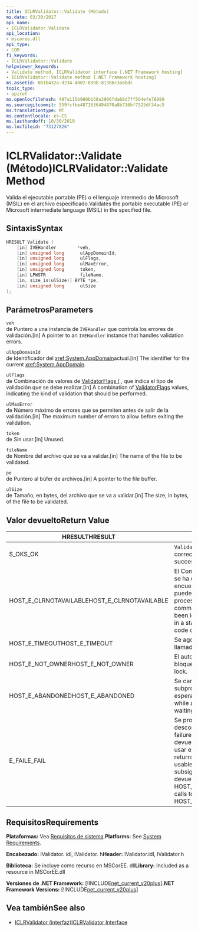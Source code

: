 ```yaml
---
title: ICLRValidator::Validate (Método)
ms.date: 03/30/2017
api_name:
- ICLRValidator.Validate
api_location:
- mscoree.dll
api_type:
- COM
f1_keywords:
- ICLRValidator::Validate
helpviewer_keywords:
- Validate method, ICLRValidator interface [.NET Framework hosting]
- ICLRValidator::Validate method [.NET Framework hosting]
ms.assetid: 0b1b432a-d234-4002-839b-81366c3a8bdc
topic_type:
- apiref
ms.openlocfilehash: 497a115b980bb58a3906fda68d7ff564efe78089
ms.sourcegitcommit: 559fcfbe4871636494870a8b716bf7325df34ac5
ms.translationtype: MT
ms.contentlocale: es-ES
ms.lasthandoff: 10/30/2019
ms.locfileid: "73127826"
---
```

# <a name="iclrvalidatorvalidate-method"></a><span data-ttu-id="eaf3c-102">ICLRValidator::Validate (Método)</span><span class="sxs-lookup"><span data-stu-id="eaf3c-102">ICLRValidator::Validate Method</span></span>
<span data-ttu-id="eaf3c-103">Valida el ejecutable portable (PE) o el lenguaje intermedio de Microsoft (MSIL) en el archivo especificado.</span><span class="sxs-lookup"><span data-stu-id="eaf3c-103">Validates the portable executable (PE) or Microsoft intermediate language (MSIL) in the specified file.</span></span>  
  
## <a name="syntax"></a><span data-ttu-id="eaf3c-104">Sintaxis</span><span class="sxs-lookup"><span data-stu-id="eaf3c-104">Syntax</span></span>  
  
```cpp  
HRESULT Validate (  
    [in] IVEHandler        *veh,  
    [in] unsigned long      ulAppDomainId,  
    [in] unsigned long      ulFlags,  
    [in] unsigned long      ulMaxError,  
    [in] unsigned long      token,  
    [in] LPWSTR             fileName,  
    [in, size_is(ulSize)] BYTE *pe,  
    [in] unsigned long      ulSize  
);      
```  
  
## <a name="parameters"></a><span data-ttu-id="eaf3c-105">Parámetros</span><span class="sxs-lookup"><span data-stu-id="eaf3c-105">Parameters</span></span>  
 `veh`  
 <span data-ttu-id="eaf3c-106">de Puntero a una instancia de `IVEHandler` que controla los errores de validación.</span><span class="sxs-lookup"><span data-stu-id="eaf3c-106">[in] A pointer to an `IVEHandler` instance that handles validation errors.</span></span>  
  
 `ulAppDomainId`  
 <span data-ttu-id="eaf3c-107">de Identificador del <xref:System.AppDomain>actual.</span><span class="sxs-lookup"><span data-stu-id="eaf3c-107">[in] The identifier for the current <xref:System.AppDomain>.</span></span>  
  
 `ulFlags`  
 <span data-ttu-id="eaf3c-108">de Combinación de valores de [ValidatorFlags (](../../../../docs/framework/unmanaged-api/hosting/validatorflags-enumeration.md) , que indica el tipo de validación que se debe realizar.</span><span class="sxs-lookup"><span data-stu-id="eaf3c-108">[in] A combination of [ValidatorFlags](../../../../docs/framework/unmanaged-api/hosting/validatorflags-enumeration.md) values, indicating the kind of validation that should be performed.</span></span>  
  
 `ulMaxError`  
 <span data-ttu-id="eaf3c-109">de Número máximo de errores que se permiten antes de salir de la validación.</span><span class="sxs-lookup"><span data-stu-id="eaf3c-109">[in] The maximum number of errors to allow before exiting the validation.</span></span>  
  
 `token`  
 <span data-ttu-id="eaf3c-110">de Sin usar.</span><span class="sxs-lookup"><span data-stu-id="eaf3c-110">[in] Unused.</span></span>  
  
 `fileName`  
 <span data-ttu-id="eaf3c-111">de Nombre del archivo que se va a validar.</span><span class="sxs-lookup"><span data-stu-id="eaf3c-111">[in] The name of the file to be validated.</span></span>  
  
 `pe`  
 <span data-ttu-id="eaf3c-112">de Puntero al búfer de archivos.</span><span class="sxs-lookup"><span data-stu-id="eaf3c-112">[in] A pointer to the file buffer.</span></span>  
  
 `ulSize`  
 <span data-ttu-id="eaf3c-113">de Tamaño, en bytes, del archivo que se va a validar.</span><span class="sxs-lookup"><span data-stu-id="eaf3c-113">[in] The size, in bytes, of the file to be validated.</span></span>  
  
## <a name="return-value"></a><span data-ttu-id="eaf3c-114">Valor devuelto</span><span class="sxs-lookup"><span data-stu-id="eaf3c-114">Return Value</span></span>  
  
|<span data-ttu-id="eaf3c-115">HRESULT</span><span class="sxs-lookup"><span data-stu-id="eaf3c-115">HRESULT</span></span>|<span data-ttu-id="eaf3c-116">Descripción</span><span class="sxs-lookup"><span data-stu-id="eaf3c-116">Description</span></span>|  
|-------------|-----------------|  
|<span data-ttu-id="eaf3c-117">S_OK</span><span class="sxs-lookup"><span data-stu-id="eaf3c-117">S_OK</span></span>|<span data-ttu-id="eaf3c-118">`Validate` devolvió correctamente.</span><span class="sxs-lookup"><span data-stu-id="eaf3c-118">`Validate` returned successfully.</span></span>|  
|<span data-ttu-id="eaf3c-119">HOST_E_CLRNOTAVAILABLE</span><span class="sxs-lookup"><span data-stu-id="eaf3c-119">HOST_E_CLRNOTAVAILABLE</span></span>|<span data-ttu-id="eaf3c-120">El Common Language Runtime (CLR) no se ha cargado en un proceso o el CLR se encuentra en un estado en el que no puede ejecutar código administrado ni procesar la llamada correctamente.</span><span class="sxs-lookup"><span data-stu-id="eaf3c-120">The common language runtime (CLR) has not been loaded into a process, or the CLR is in a state in which it cannot run managed code or process the call successfully.</span></span>|  
|<span data-ttu-id="eaf3c-121">HOST_E_TIMEOUT</span><span class="sxs-lookup"><span data-stu-id="eaf3c-121">HOST_E_TIMEOUT</span></span>|<span data-ttu-id="eaf3c-122">Se agotó el tiempo de espera de la llamada.</span><span class="sxs-lookup"><span data-stu-id="eaf3c-122">The call timed out.</span></span>|  
|<span data-ttu-id="eaf3c-123">HOST_E_NOT_OWNER</span><span class="sxs-lookup"><span data-stu-id="eaf3c-123">HOST_E_NOT_OWNER</span></span>|<span data-ttu-id="eaf3c-124">El autor de la llamada no posee el bloqueo.</span><span class="sxs-lookup"><span data-stu-id="eaf3c-124">The caller does not own the lock.</span></span>|  
|<span data-ttu-id="eaf3c-125">HOST_E_ABANDONED</span><span class="sxs-lookup"><span data-stu-id="eaf3c-125">HOST_E_ABANDONED</span></span>|<span data-ttu-id="eaf3c-126">Se canceló un evento mientras un subproceso o fibra bloqueados estaba esperando en él.</span><span class="sxs-lookup"><span data-stu-id="eaf3c-126">An event was canceled while a blocked thread or fiber was waiting on it.</span></span>|  
|<span data-ttu-id="eaf3c-127">E_FAIL</span><span class="sxs-lookup"><span data-stu-id="eaf3c-127">E_FAIL</span></span>|<span data-ttu-id="eaf3c-128">Se produjo un error grave desconocido.</span><span class="sxs-lookup"><span data-stu-id="eaf3c-128">An unknown catastrophic failure occurred.</span></span> <span data-ttu-id="eaf3c-129">Cuando un método devuelve E_FAIL, el CLR ya no se puede usar en el proceso.</span><span class="sxs-lookup"><span data-stu-id="eaf3c-129">When a method returns E_FAIL, the CLR is no longer usable within the process.</span></span> <span data-ttu-id="eaf3c-130">Las llamadas subsiguientes a métodos de hospedaje devuelven HOST_E_CLRNOTAVAILABLE.</span><span class="sxs-lookup"><span data-stu-id="eaf3c-130">Subsequent calls to hosting methods return HOST_E_CLRNOTAVAILABLE.</span></span>|  
  
## <a name="requirements"></a><span data-ttu-id="eaf3c-131">Requisitos</span><span class="sxs-lookup"><span data-stu-id="eaf3c-131">Requirements</span></span>  
 <span data-ttu-id="eaf3c-132">**Plataformas:** Vea [Requisitos de sistema](../../../../docs/framework/get-started/system-requirements.md).</span><span class="sxs-lookup"><span data-stu-id="eaf3c-132">**Platforms:** See [System Requirements](../../../../docs/framework/get-started/system-requirements.md).</span></span>  
  
 <span data-ttu-id="eaf3c-133">**Encabezado:** IValidator. idl, IValidator. h</span><span class="sxs-lookup"><span data-stu-id="eaf3c-133">**Header:** IValidator.idl, IValidator.h</span></span>  
  
 <span data-ttu-id="eaf3c-134">**Biblioteca:** Se incluye como recurso en MSCorEE. dll</span><span class="sxs-lookup"><span data-stu-id="eaf3c-134">**Library:** Included as a resource in MSCorEE.dll</span></span>  
  
 <span data-ttu-id="eaf3c-135">**Versiones de .NET Framework:** [!INCLUDE[net_current_v20plus](../../../../includes/net-current-v20plus-md.md)]</span><span class="sxs-lookup"><span data-stu-id="eaf3c-135">**.NET Framework Versions:** [!INCLUDE[net_current_v20plus](../../../../includes/net-current-v20plus-md.md)]</span></span>  
  
## <a name="see-also"></a><span data-ttu-id="eaf3c-136">Vea también</span><span class="sxs-lookup"><span data-stu-id="eaf3c-136">See also</span></span>

- [<span data-ttu-id="eaf3c-137">ICLRValidator (interfaz)</span><span class="sxs-lookup"><span data-stu-id="eaf3c-137">ICLRValidator Interface</span></span>](../../../../docs/framework/unmanaged-api/hosting/iclrvalidator-interface.md)
